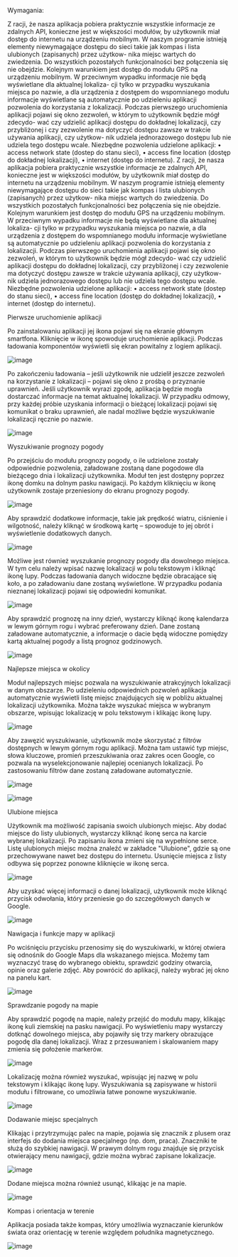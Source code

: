 Wymagania:

Z racji, że nasza aplikacja pobiera praktycznie wszystkie informacje ze zdalnych
API, konieczne jest w większości modułów, by użytkownik miał dostęp do internetu
na urządzeniu mobilnym. W naszym programie istnieją elementy niewymagające
dostępu do sieci takie jak kompas i lista ulubionych (zapisanych) przez użytkow-
nika miejsc wartych do zwiedzenia. Do wszystkich pozostałych funkcjonalności bez
połączenia się nie obejdzie.
Kolejnym warunkiem jest dostęp do modułu GPS na urządzeniu mobilnym.
W przeciwnym wypadku informacje nie będą wyświetlane dla aktualnej lokaliza-
cji tylko w przypadku wyszukania miejsca po nazwie, a dla urządzenia z dostępem
do wspomnianego modułu informacje wyświetlane są automatycznie po udzieleniu
aplikacji pozwolenia do korzystania z lokalizacji. Podczas pierwszego uruchomienia
aplikacji pojawi się okno zezwoleń, w którym to użytkownik będzie mógł zdecydo-
wać czy udzielić aplikacji dostępu do dokładnej lokalizacji, czy przybliżonej i czy
zezwolenie ma dotyczyć dostępu zawsze w trakcie używania aplikacji, czy użytkow-
nik udziela jednorazowego dostępu lub nie udziela tego dostępu wcale.
Niezbędne pozwolenia udzielone aplikacji:
• access network state (dostep do stanu sieci),
• access fine location (dostęp do dokładnej lokalizacji),
• internet (dostęp do internetu).
Z racji, że nasza aplikacja pobiera praktycznie wszystkie informacje ze zdalnych
API, konieczne jest w większości modułów, by użytkownik miał dostęp do internetu
na urządzeniu mobilnym. W naszym programie istnieją elementy niewymagające
dostępu do sieci takie jak kompas i lista ulubionych (zapisanych) przez użytkow-
nika miejsc wartych do zwiedzenia. Do wszystkich pozostałych funkcjonalności bez
połączenia się nie obejdzie.
Kolejnym warunkiem jest dostęp do modułu GPS na urządzeniu mobilnym.
W przeciwnym wypadku informacje nie będą wyświetlane dla aktualnej lokaliza-
cji tylko w przypadku wyszukania miejsca po nazwie, a dla urządzenia z dostępem
do wspomnianego modułu informacje wyświetlane są automatycznie po udzieleniu
aplikacji pozwolenia do korzystania z lokalizacji. Podczas pierwszego uruchomienia
aplikacji pojawi się okno zezwoleń, w którym to użytkownik będzie mógł zdecydo-
wać czy udzielić aplikacji dostępu do dokładnej lokalizacji, czy przybliżonej i czy
zezwolenie ma dotyczyć dostępu zawsze w trakcie używania aplikacji, czy użytkow-
nik udziela jednorazowego dostępu lub nie udziela tego dostępu wcale.
Niezbędne pozwolenia udzielone aplikacji:
• access network state (dostep do stanu sieci),
• access fine location (dostęp do dokładnej lokalizacji),
• internet (dostęp do internetu).





Pierwsze uruchomienie aplikacji

Po zainstalowaniu aplikacji jej ikona pojawi się na ekranie głównym smartfona. Kliknięcie w ikonę spowoduje uruchomienie aplikacji. Podczas ładowania komponentów wyświetli się ekran powitalny z logiem aplikacji.

![image](https://github.com/user-attachments/assets/174a0554-2a16-4d9e-aa65-1729f1759121)

Po zakończeniu ładowania – jeśli użytkownik nie udzielił jeszcze zezwoleń na korzystanie z lokalizacji – pojawi się okno z prośbą o przyznanie uprawnień. Jeśli użytkownik wyrazi zgodę, aplikacja będzie mogła dostarczać informacje na temat aktualnej lokalizacji. W przypadku odmowy, przy każdej próbie uzyskania informacji o bieżącej lokalizacji pojawi się komunikat o braku uprawnień, ale nadal możliwe będzie wyszukiwanie lokalizacji ręcznie po nazwie.

![image](https://github.com/user-attachments/assets/e062f58c-f829-4eba-8138-c8be78376291)

Wyszukiwanie prognozy pogody

Po przejściu do modułu prognozy pogody, o ile udzielone zostały odpowiednie pozwolenia, załadowane zostaną dane pogodowe dla bieżącego dnia i lokalizacji użytkownika. Moduł ten jest dostępny poprzez ikonę domku na dolnym pasku nawigacji. Po każdym kliknięciu w ikonę użytkownik zostaje przeniesiony do ekranu prognozy pogody.

![image](https://github.com/user-attachments/assets/004234e2-8a12-4fa1-a0c3-5c779f0b3281)


Aby sprawdzić dodatkowe informacje, takie jak prędkość wiatru, ciśnienie i wilgotność, należy kliknąć w środkową kartę – spowoduje to jej obrót i wyświetlenie dodatkowych danych.

![image](https://github.com/user-attachments/assets/9c99f303-5ea7-4919-a352-975592285d99)


Możliwe jest również wyszukanie prognozy pogody dla dowolnego miejsca. W tym celu należy wpisać nazwę lokalizacji w polu tekstowym i kliknąć ikonę lupy. Podczas ładowania danych widoczne będzie obracające się koło, a po załadowaniu dane zostaną wyświetlone. W przypadku podania nieznanej lokalizacji pojawi się odpowiedni komunikat.

![image](https://github.com/user-attachments/assets/2d8def7a-df3c-4ec9-af5f-d7f952cbd935)


Aby sprawdzić prognozę na inny dzień, wystarczy kliknąć ikonę kalendarza w lewym górnym rogu i wybrać preferowany dzień. Dane zostaną załadowane automatycznie, a informacje o dacie będą widoczne pomiędzy kartą aktualnej pogody a listą prognoz godzinowych.

![image](https://github.com/user-attachments/assets/35852010-a99a-4d37-b356-46eeb85b04c8)


Najlepsze miejsca w okolicy

Moduł najlepszych miejsc pozwala na wyszukiwanie atrakcyjnych lokalizacji w danym obszarze. Po udzieleniu odpowiednich pozwoleń aplikacja automatycznie wyświetli listę miejsc znajdujących się w pobliżu aktualnej lokalizacji użytkownika. Można także wyszukać miejsca w wybranym obszarze, wpisując lokalizację w polu tekstowym i klikając ikonę lupy.

![image](https://github.com/user-attachments/assets/a44b2c93-cc1d-4666-94c9-4d4395091c6e)


Aby zawęzić wyszukiwanie, użytkownik może skorzystać z filtrów dostępnych w lewym górnym rogu aplikacji. Można tam ustawić typ miejsc, słowa kluczowe, promień przeszukiwania oraz zakres ocen Google, co pozwala na wyselekcjonowanie najlepiej ocenianych lokalizacji. Po zastosowaniu filtrów dane zostaną załadowane automatycznie.

![image](https://github.com/user-attachments/assets/d31ccdc1-ac05-4dee-88ba-4da97b3895a1)

![image](https://github.com/user-attachments/assets/1fb15abb-2eb5-4403-b753-dac3a371b468)


Ulubione miejsca

Użytkownik ma możliwość zapisania swoich ulubionych miejsc. Aby dodać miejsce do listy ulubionych, wystarczy kliknąć ikonę serca na karcie wybranej lokalizacji. Po zapisaniu ikona zmieni się na wypełnione serce. Listę ulubionych miejsc można znaleźć w zakładce "Ulubione", gdzie są one przechowywane nawet bez dostępu do internetu. Usunięcie miejsca z listy odbywa się poprzez ponowne kliknięcie w ikonę serca.

![image](https://github.com/user-attachments/assets/9b91f43c-439e-4d1a-9fe5-4e7751b5a54a)



Aby uzyskać więcej informacji o danej lokalizacji, użytkownik może kliknąć przycisk odwołania, który przeniesie go do szczegółowych danych w Google.

![image](https://github.com/user-attachments/assets/bd88ed2b-bb9a-4e45-a09e-cddb160c11cf)


Nawigacja i funkcje mapy w aplikacji

Po wciśnięciu przycisku przenosimy się do wyszukiwarki, w której otwiera się odnośnik do Google Maps dla wskazanego miejsca. Możemy tam wyznaczyć trasę do wybranego obiektu, sprawdzić godziny otwarcia, opinie oraz galerie zdjęć. Aby powrócić do aplikacji, należy wybrać jej okno na panelu kart.

![image](https://github.com/user-attachments/assets/97953bcb-9a64-4a86-94e5-d8eb3b9a44dd)


Sprawdzanie pogody na mapie

Aby sprawdzić pogodę na mapie, należy przejść do modułu mapy, klikając ikonę kuli ziemskiej na pasku nawigacji. Po wyświetleniu mapy wystarczy dotknąć dowolnego miejsca, aby pojawiły się trzy markery obrazujące pogodę dla danej lokalizacji. Wraz z przesuwaniem i skalowaniem mapy zmienia się położenie markerów.

![image](https://github.com/user-attachments/assets/c084e408-9409-4d5d-aefa-118adb46f0a1)


Lokalizację można również wyszukać, wpisując jej nazwę w polu tekstowym i klikając ikonę lupy. Wyszukiwania są zapisywane w historii modułu i filtrowane, co umożliwia łatwe ponowne wyszukiwanie.

![image](https://github.com/user-attachments/assets/1146678f-6d9f-4516-a843-71f1f59f02a4)


Dodawanie miejsc specjalnych

Klikając i przytrzymując palec na mapie, pojawia się znacznik z plusem oraz interfejs do dodania miejsca specjalnego (np. dom, praca). Znaczniki te służą do szybkiej nawigacji. W prawym dolnym rogu znajduje się przycisk otwierający menu nawigacji, gdzie można wybrać zapisane lokalizacje.

![image](https://github.com/user-attachments/assets/48fa2953-036f-4f2e-aecf-c4b271ed541e)


Dodane miejsca można również usunąć, klikając je na mapie.

![image](https://github.com/user-attachments/assets/12a753cd-f4a6-4721-9cbc-1fc4c23b25ec)


Kompas i orientacja w terenie

Aplikacja posiada także kompas, który umożliwia wyznaczanie kierunków świata oraz orientację w terenie względem południka magnetycznego.

![image](https://github.com/user-attachments/assets/a2cf2251-a40d-430e-9dae-6aca6b5572b0)


